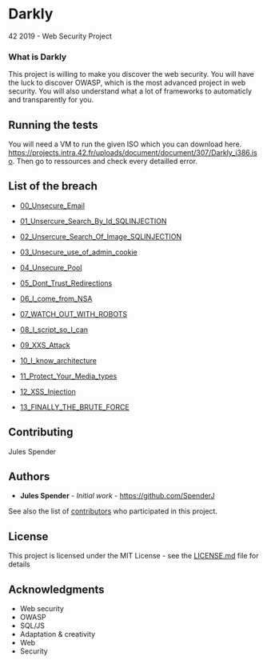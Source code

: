 # Darkly
42 2019 - Web Security Project

### What is Darkly

This project is willing to make you discover the web security.
You will have the luck to discover OWASP, which is the most advanced project in web security.
You will also understand what a lot of frameworks to automaticly and transparently for you.

## Running the tests

You will need a VM to run the given ISO which you can download here.
https://projects.intra.42.fr/uploads/document/document/307/Darkly_i386.iso.
Then go to ressources and check every detailled error.

## List of the breach

* [00_Unsecure_Email](https://github.com/SpenderJ/Darkly/blob/master/00_Unsecure_Email/Ressources/info.md)

* [01_Unsercure_Search_By_Id_SQLINJECTION](https://github.com/SpenderJ/Darkly/blob/master/01_Unsercure_Search_By_Id_SQLINJECTION/Ressources/info.md)

* [02_Unsercure_Search_Of_Image_SQLINJECTION](https://github.com/SpenderJ/Darkly/blob/master/02_Unsercure_Search_Of_Image_SQLINJECTION/Ressources/info.md)

* [03_Unsecure_use_of_admin_cookie](https://github.com/SpenderJ/Darkly/blob/master/03_Unsecure_use_of_admin_cookie/Ressources/info.md)

* [04_Unsecure_Pool](https://github.com/SpenderJ/Darkly/blob/master/04_Unsecure_Pool/Ressources/info.md)

* [05_Dont_Trust_Redirections](https://github.com/SpenderJ/Darkly/blob/master/05_Dont_Trust_Redirections/Ressources/info.md)

* [06_I_come_from_NSA](https://github.com/SpenderJ/Darkly/blob/master/06_I_come_from_NSA/Ressources/info.md)

* [07_WATCH_OUT_WITH_ROBOTS](https://github.com/SpenderJ/Darkly/blob/master/07_WATCH_OUT_WITH_ROBOTS/Ressources/info.md)

* [08_I_script_so_I_can](https://github.com/SpenderJ/Darkly/blob/master/08_I_script_so_I_can/Ressources/info.md)

* [09_XXS_Attack](https://github.com/SpenderJ/Darkly/blob/master/09_XXS_Attack/Ressources/info.md)

* [10_I_know_architecture](https://github.com/SpenderJ/Darkly/blob/master/10_I_know_architecture/Ressources/info.md)

* [11_Protect_Your_Media_types](https://github.com/SpenderJ/Darkly/blob/master/11_Protect_Your_Media_types/Ressources/info.md)

* [12_XSS_Injection](https://github.com/SpenderJ/Darkly/blob/master/12_XSS_Injection/Ressources/info.md)

* [13_FINALLY_THE_BRUTE_FORCE](https://github.com/SpenderJ/Darkly/blob/master/13_FINALLY_THE_BRUTE_FORCE/Ressources/info.md)

## Contributing

Jules Spender

## Authors

* **Jules Spender** - *Initial work* - https://github.com/SpenderJ

See also the list of [contributors](https://github.com/SpenderJ/Darkly/contributors) who participated in this project.

## License

This project is licensed under the MIT License - see the [LICENSE.md](LICENSE) file for details

## Acknowledgments

* Web security
* OWASP
* SQL/JS
* Adaptation & creativity
* Web
* Security
